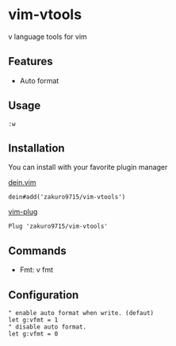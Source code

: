 # vim-vtools

v language tools for vim

## Features

- Auto format

## Usage

```
:w
```

## Installation

You can install with your favorite plugin manager

[dein.vim](https://github.com/Shougo/dein.vim)

```viml
dein#add('zakuro9715/vim-vtools')
```

[vim-plug](https://github.com/junegunn/vim-plug)

```viml
Plug 'zakuro9715/vim-vtools'
```

## Commands

- Fmt: v fmt

## Configuration

```viml
" enable auto format when write. (defaut)
let g:vfmt = 1
" disable auto format.
let g:vfmt = 0
```
